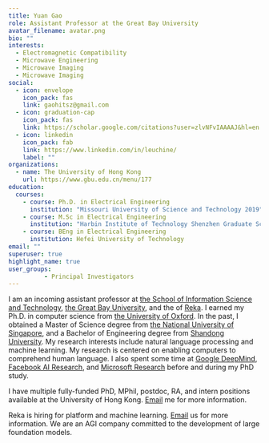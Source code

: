 ```yaml
---
title: Yuan Gao
role: Assistant Professor at the Great Bay University
avatar_filename: avatar.png
bio: ""
interests:
  - Electromagnetic Compatibility
  - Microwave Engineering
  - Microwave Imaging
  - Microwave Imaging
social:
  - icon: envelope
    icon_pack: fas
    link: gaohitsz@gmail.com
  - icon: graduation-cap
    icon_pack: fas
    link: https://scholar.google.com/citations?user=zlvNFvIAAAAJ&hl=en
  - icon: linkedin
    icon_pack: fab
    link: https://www.linkedin.com/in/leuchine/
    label: ""
organizations:
  - name: The University of Hong Kong
    url: https://www.gbu.edu.cn/menu/177
education:
  courses:
    - course: Ph.D. in Electrical Engineering
      institution: "Missouri University of Science and Technology 2019"
    - course: M.Sc in Electrical Engineering
      institution: "Harbin Institute of Technology Shenzhen Graduate School 2013"
    - course: BEng in Electrical Engineering
      institution: Hefei University of Technology
email: ""
superuser: true
highlight_name: true
user_groups:
          - Principal Investigators
---
```

<p>I am an incoming assistant professor at <a href="https://www.gbu.edu.cn/menu/177">the School of Information Science and Technology</a>, <a href="https://www.gbu.edu.cn/">the Great Bay University</a>, and the  of <a href="http://reka.ai/">Reka</a>. I earned my Ph.D. in
computer science from <a href="https://www.ox.ac.uk/">the University of Oxford</a>. In the past, I obtained a Master of Science degree from <a href="https://nus.edu.sg/">the National University of Singapore</a>, and a Bachelor of Engineering degree from <a href="https://www.sdu.edu.cn/">Shandong University</a>. My research interests include natural language processing and machine learning. My research is centered on enabling computers to comprehend human language. I also spent some time at <a href="https://deepmind.com/">Google DeepMind</a>, <a href="https://research.facebook.com/">Facebook AI Research</a>, and <a href="https://www.microsoft.com/en-us/research/">Microsoft Research</a> before and during my PhD study.</p>

<p>I have multiple fully-funded PhD, MPhil, postdoc, RA, and intern positions available at the University of Hong Kong. <a href="mailto:liuqi@cs.hku.hk">Email</a> me for more information.</p>

<p>Reka is hiring for platform and machine learning. <a href="mailto:contact@reka.ai">Email</a> us for more information. We are an AGI company committed to the development of large foundation models.</p>

